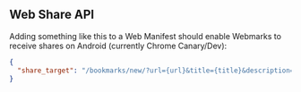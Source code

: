 ## Web Share API

Adding something like this to a Web Manifest should enable Webmarks to receive
shares on Android (currently Chrome Canary/Dev):

```json
{
  "share_target": "/bookmarks/new/?url={url}&title={title}&description={description}"
}
